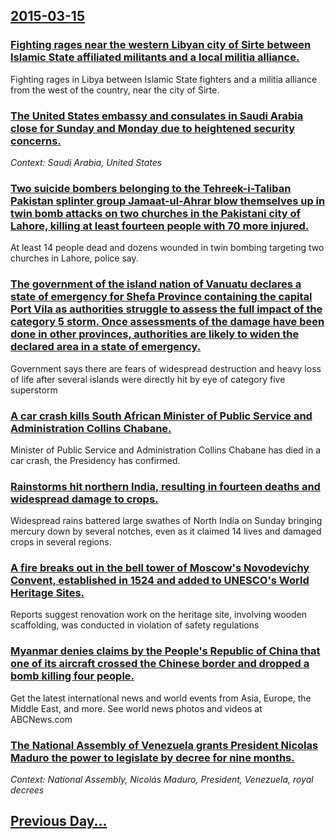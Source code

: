 ## [2015-03-15](/news/2015/03/15/index.md)

### [Fighting rages near the western Libyan city of Sirte between Islamic State affiliated militants and a local militia alliance. ](/news/2015/03/15/fighting-rages-near-the-western-libyan-city-of-sirte-between-islamic-state-affiliated-militants-and-a-local-militia-alliance.md)
Fighting rages in Libya between Islamic State fighters and a militia alliance from the west of the country, near the city of Sirte.

### [The United States embassy and consulates in Saudi Arabia close for Sunday and Monday due to heightened security concerns.](/news/2015/03/15/the-united-states-embassy-and-consulates-in-saudi-arabia-close-for-sunday-and-monday-due-to-heightened-security-concerns.md)
_Context: Saudi Arabia, United States_

### [Two suicide bombers belonging to the Tehreek-i-Taliban Pakistan splinter group Jamaat-ul-Ahrar blow themselves up in twin bomb attacks on two churches in the Pakistani city of Lahore, killing at least fourteen people with 70 more injured. ](/news/2015/03/15/two-suicide-bombers-belonging-to-the-tehreek-i-taliban-pakistan-splinter-group-jamaat-ul-ahrar-blow-themselves-up-in-twin-bomb-attacks-on-tw.md)
At least 14 people dead and dozens wounded in twin bombing targeting two churches in Lahore, police say.

### [The government of the island nation of Vanuatu declares a state of emergency for Shefa Province containing the capital Port Vila as authorities struggle to assess the full impact of the category 5 storm. Once assessments of the damage have been done in other provinces, authorities are likely to widen the declared area in a state of emergency.  ](/news/2015/03/15/the-government-of-the-island-nation-of-vanuatu-declares-a-state-of-emergency-for-shefa-province-containing-the-capital-port-vila-as-authorit.md)
Government says there are fears of widespread destruction and heavy loss of life after several islands were directly hit by eye of category five superstorm

### [A car crash kills South African Minister of Public Service and Administration Collins Chabane. ](/news/2015/03/15/a-car-crash-kills-south-african-minister-of-public-service-and-administration-collins-chabane.md)
Minister of Public Service and Administration Collins Chabane has died in a car crash, the Presidency has confirmed. 

### [Rainstorms hit northern India, resulting in fourteen deaths and widespread damage to crops. ](/news/2015/03/15/rainstorms-hit-northern-india-resulting-in-fourteen-deaths-and-widespread-damage-to-crops.md)
Widespread rains battered large swathes of North India on Sunday bringing mercury down by several notches, even as it claimed 14 lives and damaged crops in several regions.

### [A fire breaks out in the bell tower of Moscow's Novodevichy Convent, established in 1524 and added to UNESCO's World Heritage Sites. ](/news/2015/03/15/a-fire-breaks-out-in-the-bell-tower-of-moscow-s-novodevichy-convent-established-in-1524-and-added-to-unesco-s-world-heritage-sites.md)
Reports suggest renovation work on the heritage site, involving wooden scaffolding, was conducted in violation of safety regulations

### [Myanmar denies claims by the People's Republic of China that one of its aircraft crossed the Chinese border and dropped a bomb killing four people. ](/news/2015/03/15/myanmar-denies-claims-by-the-people-s-republic-of-china-that-one-of-its-aircraft-crossed-the-chinese-border-and-dropped-a-bomb-killing-four.md)
Get the latest international news and world events from Asia, Europe, the Middle East, and more. See world news photos and videos at ABCNews.com

### [The National Assembly of Venezuela grants President Nicolas Maduro the power to legislate by decree for nine months. ](/news/2015/03/15/the-national-assembly-of-venezuela-grants-president-nicola-s-maduro-the-power-to-legislate-by-decree-for-nine-months.md)
_Context: National Assembly, Nicolás Maduro, President, Venezuela, royal decrees_

## [Previous Day...](/news/2015/03/14/index.md)

